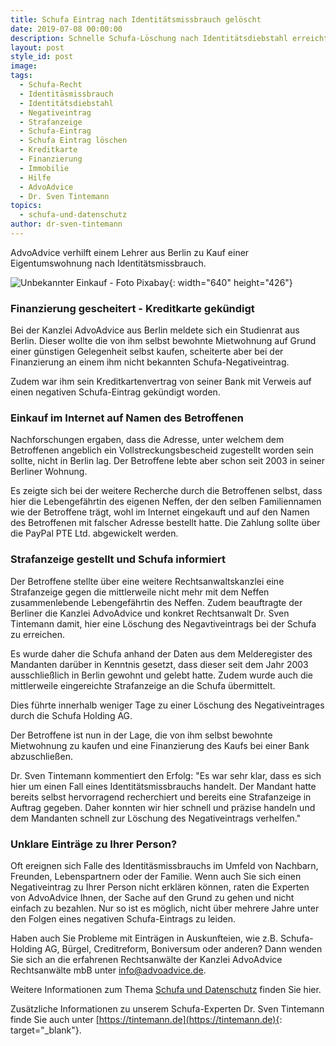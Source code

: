 ```yaml
---
title: Schufa Eintrag nach Identitätsmissbrauch gelöscht
date: 2019-07-08 00:00:00
description: Schnelle Schufa-Löschung nach Identitätsdiebstahl erreicht
layout: post
style_id: post
image:
tags:
  - Schufa-Recht
  - Identitäsmissbrauch
  - Identitätsdiebstahl
  - Negativeintrag
  - Strafanzeige
  - Schufa-Eintrag
  - Schufa Eintrag löschen
  - Kreditkarte
  - Finanzierung
  - Immobilie
  - Hilfe
  - AdvoAdvice
  - Dr. Sven Tintemann
topics:
  - schufa-und-datenschutz
author: dr-sven-tintemann
---
```

AdvoAdvice verhilft einem Lehrer aus Berlin zu Kauf einer Eigentumswohnung nach Identitätsmissbrauch.

![Unbekannter Einkauf - Foto Pixabay](/uploads/woman-3040029-640-1.jpg "Schufa Eintrag nach Identitätsdiebstahl gelöscht"){: width="640" height="426"}

### Finanzierung gescheitert - Kreditkarte gekündigt

Bei der Kanzlei AdvoAdvice aus Berlin meldete sich ein Studienrat aus Berlin. Dieser wollte die von ihm selbst bewohnte Mietwohnung auf Grund einer günstigen Gelegenheit selbst kaufen, scheiterte aber bei der Finanzierung an einem ihm nicht bekannten Schufa-Negativeintrag.

Zudem war ihm sein Kreditkartenvertrag von seiner Bank mit Verweis auf einen negativen Schufa-Eintrag gekündigt worden.

### Einkauf im Internet auf Namen des Betroffenen

Nachforschungen ergaben, dass die Adresse, unter welchem dem Betroffenen angeblich ein Vollstreckungsbescheid zugestellt worden sein sollte, nicht in Berlin lag. Der Betroffene lebte aber schon seit 2003 in seiner Berliner Wohnung.

Es zeigte sich bei der weitere Recherche durch die Betroffenen selbst, dass hier die Lebengefährtin des eigenen Neffen, der den selben Familiennamen wie der Betroffene trägt, wohl im Internet eingekauft und auf den Namen des Betroffenen mit falscher Adresse bestellt hatte. Die Zahlung sollte über die PayPal PTE Ltd. abgewickelt werden.

### Strafanzeige gestellt und Schufa informiert

Der Betroffene stellte über eine weitere Rechtsanwaltskanzlei eine Strafanzeige gegen die mittlerweile nicht mehr mit dem Neffen zusammenlebende Lebengefährtin des Neffen. Zudem beauftragte der Berliner die Kanzlei AdvoAdvice und konkret Rechtsanwalt Dr. Sven Tintemann damit, hier eine Löschung des Negavtiveintrags bei der Schufa zu erreichen.

Es wurde daher die Schufa anhand der Daten aus dem Melderegister des Mandanten darüber in Kenntnis gesetzt, dass dieser seit dem Jahr 2003 ausschließlich in Berlin gewohnt und gelebt hatte. Zudem wurde auch die mittlerweile eingereichte Strafanzeige an die Schufa übermittelt.

Dies führte innerhalb weniger Tage zu einer Löschung des Negativeintrages durch die Schufa Holding AG.

Der Betroffene ist nun in der Lage, die von ihm selbst bewohnte Mietwohnung zu kaufen und eine Finanzierung des Kaufs bei einer Bank abzuschließen.

Dr. Sven Tintemann kommentiert den Erfolg: "Es war sehr klar, dass es sich hier um einen Fall eines Identitätsmissbrauchs handelt. Der Mandant hatte bereits selbst hervorragend recherchiert und bereits eine Strafanzeige in Auftrag gegeben. Daher konnten wir hier schnell und präzise handeln und dem Mandanten schnell zur Löschung des Negativeintrags verhelfen."

### Unklare Einträge zu Ihrer Person?

Oft ereignen sich Falle des Identitäsmissbrauchs im Umfeld von Nachbarn, Freunden, Lebenspartnern oder der Familie. Wenn auch Sie sich einen Negativeintrag zu Ihrer Person nicht erklären können, raten die Experten von AdvoAdvice Ihnen, der Sache auf den Grund zu gehen und nicht einfach zu bezahlen. Nur so ist es möglich, nicht über mehrere Jahre unter den Folgen eines negativen Schufa-Eintrags zu leiden.

Haben auch Sie Probleme mit Einträgen in Auskunfteien, wie z.B. Schufa-Holding AG, Bürgel, Creditreform, Boniversum oder anderen? Dann wenden Sie sich an die erfahrenen Rechtsanwälte der Kanzlei AdvoAdvice Rechtsanwälte mbB unter [info@advoadvice.de](mailto:info@advoadvice.de).

Weitere Informationen zum Thema [Schufa und Datenschutz](/themen/schufa-und-datenschutz/)&nbsp;finden Sie hier.&nbsp;

Zusätzliche Informationen zu unserem Schufa-Experten Dr. Sven Tintemann finde Sie auch unter [https://tintemann.de](https://tintemann.de){: target="_blank"}.